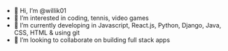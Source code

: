 - 👋 Hi, I’m @willik01
- 👀 I’m interested in coding, tennis, video games
- 🌱 I’m currently developing in Javascript, React.js, Python, Django, Java, CSS, HTML & using git
- 💞️ I’m looking to collaborate on building full stack apps
<!---
- 📫 How to reach me ...
willik01/willik01 is a ✨ special ✨ repository because its `README.md` (this file) appears on your GitHub profile.
You can click the Preview link to take a look at your changes.
--->
